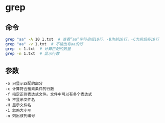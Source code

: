 # grep

## 命令

```bash
grep "aa" -A 10 1.txt  # 查看“aa”字符串后10行，-B为前10行，-C为前后各10行
grep "aa" -v 1.txt  # 不输出有aa的行
grep -c 1.txt  # 计算匹配的数量
grep -n 1.txt  # 显示行数
```

## 参数

```
-o 只显示匹配的部分
-c 计算符合搜索条件的行数
-f 指定正则表达式文件。文件中可以有多个表达式
-h 不显示文件名
-H 显示文件名
-i 忽略大小写
-n 列出该列编号
```

